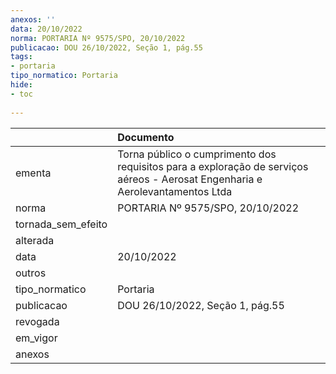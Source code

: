 ```yaml
---
anexos: ''
data: 20/10/2022
norma: PORTARIA Nº 9575/SPO, 20/10/2022
publicacao: DOU 26/10/2022, Seção 1, pág.55
tags:
- portaria
tipo_normatico: Portaria
hide: 
- toc 
 
---
```


|                    | Documento                                                                                                                     |
|:-------------------|:------------------------------------------------------------------------------------------------------------------------------|
| ementa             | Torna público o cumprimento dos requisitos para a exploração de serviços aéreos - Aerosat Engenharia e Aerolevantamentos Ltda |
| norma              | PORTARIA Nº 9575/SPO, 20/10/2022                                                                                              |
| tornada_sem_efeito |                                                                                                                               |
| alterada           |                                                                                                                               |
| data               | 20/10/2022                                                                                                                    |
| outros             |                                                                                                                               |
| tipo_normatico     | Portaria                                                                                                                      |
| publicacao         | DOU 26/10/2022, Seção 1, pág.55                                                                                               |
| revogada           |                                                                                                                               |
| em_vigor           |                                                                                                                               |
| anexos             |                                                                                                                               |